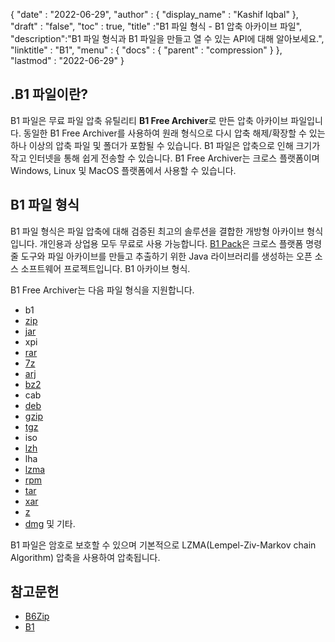 {
  "date" : "2022-06-29",
  "author" : {
    "display_name" : "Kashif Iqbal"
},
  "draft" : "false",
  "toc" : true,
  "title" :"B1 파일 형식 - B1 압축 아카이브 파일",
  "description":"B1 파일 형식과 B1 파일을 만들고 열 수 있는 API에 대해 알아보세요.",
  "linktitle" : "B1",
  "menu" : {
    "docs" : {
      "parent" : "compression"
}
},
  "lastmod" : "2022-06-29"
}

## .B1 파일이란?

B1 파일은 무료 파일 압축 유틸리티 **B1 Free Archiver**로 만든 압축 아카이브 파일입니다. 동일한 B1 Free Archiver를 사용하여 원래 형식으로 다시 압축 해제/확장할 수 있는 하나 이상의 압축 파일 및 폴더가 포함될 수 있습니다. B1 파일은 압축으로 인해 크기가 작고 인터넷을 통해 쉽게 전송할 수 있습니다. B1 Free Archiver는 크로스 플랫폼이며 Windows, Linux 및 MacOS 플랫폼에서 사용할 수 있습니다.

## B1 파일 형식

B1 파일 형식은 파일 압축에 대해 검증된 최고의 솔루션을 결합한 개방형 아카이브 형식입니다. 개인용과 상업용 모두 무료로 사용 가능합니다. [B1 Pack](https://github.com/b1-pack/b1-pack)은 크로스 플랫폼 명령줄 도구와 파일 아카이브를 만들고 추출하기 위한 Java 라이브러리를 생성하는 오픈 소스 소프트웨어 프로젝트입니다. B1 아카이브 형식.

B1 Free Archiver는 다음 파일 형식을 지원합니다.

* b1
* [zip](/ko/compression/zip/)
* [jar](/ko/programming/jar/)
* xpi
* [rar](/ko/compression/rar/)
* [7z](/ko/compression/7z/)
* [arj](/ko/compression/arj/)
* [bz2](/ko/compression/bz2/)
* cab
* [deb](/ko/compression/deb/)
* [gzip](/ko/compression/gzip/)
* [tgz](/ko/compression/tgz/)
* iso
* [lzh](/ko/compression/lzh/)
* lha
* [lzma](/ko/compression/lzma/)
* [rpm](/ko/compression/rpm/)
* [tar](/ko/compression/tar/)
* [xar](/ko/compression/xar/)
* [z](/ko/compression/z/)
* [dmg](/ko/compression/dmg/) 및 기타.

B1 파일은 암호로 보호할 수 있으며 기본적으로 LZMA(Lempel-Ziv-Markov chain Algorithm) 압축을 사용하여 압축됩니다.

## 참고문헌

* [B6Zip](http://b6zip.com)
* [B1](https://b1.org/)

